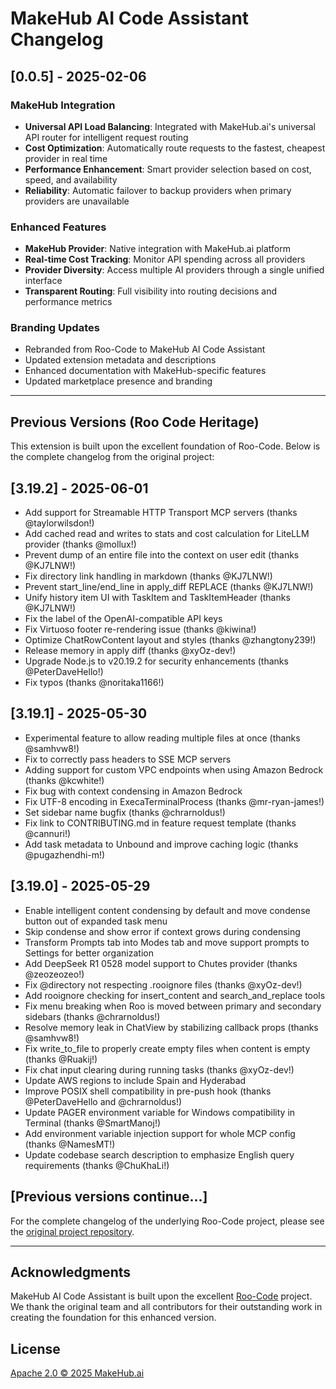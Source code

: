 # MakeHub AI Code Assistant Changelog

## [0.0.5] - 2025-02-06

### MakeHub Integration

- **Universal API Load Balancing**: Integrated with MakeHub.ai's universal API router for intelligent request routing
- **Cost Optimization**: Automatically route requests to the fastest, cheapest provider in real time
- **Performance Enhancement**: Smart provider selection based on cost, speed, and availability
- **Reliability**: Automatic failover to backup providers when primary providers are unavailable

### Enhanced Features

- **MakeHub Provider**: Native integration with MakeHub.ai platform
- **Real-time Cost Tracking**: Monitor API spending across all providers
- **Provider Diversity**: Access multiple AI providers through a single unified interface
- **Transparent Routing**: Full visibility into routing decisions and performance metrics

### Branding Updates

- Rebranded from Roo-Code to MakeHub AI Code Assistant
- Updated extension metadata and descriptions
- Enhanced documentation with MakeHub-specific features
- Updated marketplace presence and branding

---

## Previous Versions (Roo Code Heritage)

This extension is built upon the excellent foundation of Roo-Code. Below is the complete changelog from the original project:

## [3.19.2] - 2025-06-01

- Add support for Streamable HTTP Transport MCP servers (thanks @taylorwilsdon!)
- Add cached read and writes to stats and cost calculation for LiteLLM provider (thanks @mollux!)
- Prevent dump of an entire file into the context on user edit (thanks @KJ7LNW!)
- Fix directory link handling in markdown (thanks @KJ7LNW!)
- Prevent start_line/end_line in apply_diff REPLACE (thanks @KJ7LNW!)
- Unify history item UI with TaskItem and TaskItemHeader (thanks @KJ7LNW!)
- Fix the label of the OpenAI-compatible API keys
- Fix Virtuoso footer re-rendering issue (thanks @kiwina!)
- Optimize ChatRowContent layout and styles (thanks @zhangtony239!)
- Release memory in apply diff (thanks @xyOz-dev!)
- Upgrade Node.js to v20.19.2 for security enhancements (thanks @PeterDaveHello!)
- Fix typos (thanks @noritaka1166!)

## [3.19.1] - 2025-05-30

- Experimental feature to allow reading multiple files at once (thanks @samhvw8!)
- Fix to correctly pass headers to SSE MCP servers
- Adding support for custom VPC endpoints when using Amazon Bedrock (thanks @kcwhite!)
- Fix bug with context condensing in Amazon Bedrock
- Fix UTF-8 encoding in ExecaTerminalProcess (thanks @mr-ryan-james!)
- Set sidebar name bugfix (thanks @chrarnoldus!)
- Fix link to CONTRIBUTING.md in feature request template (thanks @cannuri!)
- Add task metadata to Unbound and improve caching logic (thanks @pugazhendhi-m!)

## [3.19.0] - 2025-05-29

- Enable intelligent content condensing by default and move condense button out of expanded task menu
- Skip condense and show error if context grows during condensing
- Transform Prompts tab into Modes tab and move support prompts to Settings for better organization
- Add DeepSeek R1 0528 model support to Chutes provider (thanks @zeozeozeo!)
- Fix @directory not respecting .rooignore files (thanks @xyOz-dev!)
- Add rooignore checking for insert_content and search_and_replace tools
- Fix menu breaking when Roo is moved between primary and secondary sidebars (thanks @chrarnoldus!)
- Resolve memory leak in ChatView by stabilizing callback props (thanks @samhvw8!)
- Fix write_to_file to properly create empty files when content is empty (thanks @Ruakij!)
- Fix chat input clearing during running tasks (thanks @xyOz-dev!)
- Update AWS regions to include Spain and Hyderabad
- Improve POSIX shell compatibility in pre-push hook (thanks @PeterDaveHello and @chrarnoldus!)
- Update PAGER environment variable for Windows compatibility in Terminal (thanks @SmartManoj!)
- Add environment variable injection support for whole MCP config (thanks @NamesMT!)
- Update codebase search description to emphasize English query requirements (thanks @ChuKhaLi!)

## [Previous versions continue...]

For the complete changelog of the underlying Roo-Code project, please see the [original project repository](https://github.com/RooCodeInc/Roo-Code).

---

## Acknowledgments

MakeHub AI Code Assistant is built upon the excellent [Roo-Code](https://github.com/RooCodeInc/Roo-Code) project. We thank the original team and all contributors for their outstanding work in creating the foundation for this enhanced version.

## License

[Apache 2.0 © 2025 MakeHub.ai](./LICENSE)
